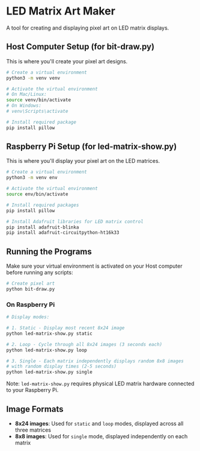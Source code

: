 # LED Matrix Art Maker

A tool for creating and displaying pixel art on LED matrix displays.

## Host Computer Setup (for bit-draw.py)

This is where you'll create your pixel art designs.

```bash
# Create a virtual environment
python3 -m venv venv

# Activate the virtual environment
# On Mac/Linux:
source venv/bin/activate
# On Windows:
# venv\Scripts\activate

# Install required package
pip install pillow
```

## Raspberry Pi Setup (for led-matrix-show.py)

This is where you'll display your pixel art on the LED matrices.

```bash
# Create a virtual environment
python3 -m venv env

# Activate the virtual environment
source env/bin/activate

# Install required packages
pip install pillow

# Install Adafruit libraries for LED matrix control
pip install adafruit-blinka
pip install adafruit-circuitpython-ht16k33
```

## Running the Programs

Make sure your virtual environment is activated on your Host computer before running any scripts:

```bash
# Create pixel art
python bit-draw.py
```

### On Raspberry Pi
```bash
# Display modes:

# 1. Static - Display most recent 8x24 image
python led-matrix-show.py static

# 2. Loop - Cycle through all 8x24 images (3 seconds each)
python led-matrix-show.py loop

# 3. Single - Each matrix independently displays random 8x8 images
# with random display times (2-5 seconds)
python led-matrix-show.py single
```

Note: `led-matrix-show.py` requires physical LED matrix hardware connected to your Raspberry Pi.

## Image Formats
- **8x24 images**: Used for `static` and `loop` modes, displayed across all three matrices
- **8x8 images**: Used for `single` mode, displayed independently on each matrix